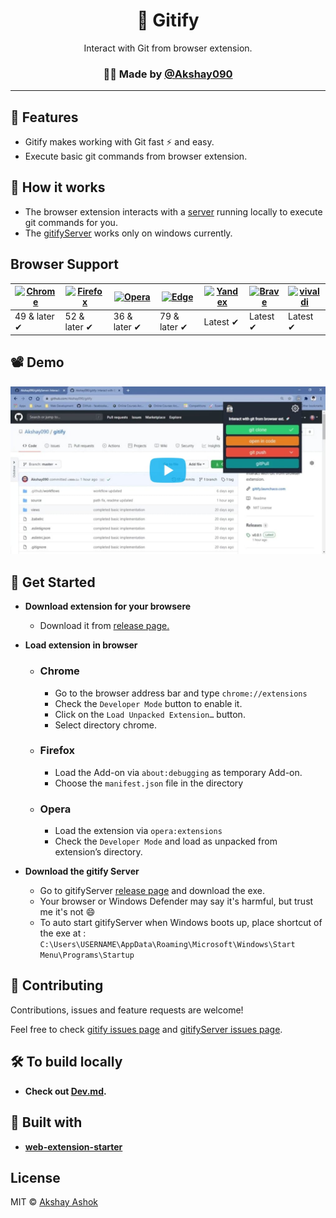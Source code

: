 <h1 align="center">🚀 Gitify</h1>
<p align="center">Interact with Git from browser extension.</p>

<h3 align="center">🙋‍♂️ Made by <a href="https://twitter.com/aks2899">@Akshay090</a></h3>

<hr />


## 🌟 Features

- Gitify makes working with Git fast ⚡ and easy.
- Execute basic git commands from browser extension.

## 🤔 How it works

- The browser extension interacts with a [server](https://github.com/Akshay090/gitifyServer) running locally to execute git commands for you.
- The [gitifyServer](https://github.com/Akshay090/gitifyServer) works only on windows currently. 

## Browser Support

| [![Chrome](https://raw.github.com/alrra/browser-logos/master/src/chrome/chrome_48x48.png)](/) | [![Firefox](https://raw.github.com/alrra/browser-logos/master/src/firefox/firefox_48x48.png)](/) | [![Opera](https://raw.github.com/alrra/browser-logos/master/src/opera/opera_48x48.png)](/) | [![Edge](https://raw.github.com/alrra/browser-logos/master/src/edge/edge_48x48.png)](/) | [![Yandex](https://raw.github.com/alrra/browser-logos/master/src/yandex/yandex_48x48.png)](/) | [![Brave](https://raw.github.com/alrra/browser-logos/master/src/brave/brave_48x48.png)](/) | [![vivaldi](https://raw.github.com/alrra/browser-logos/master/src/vivaldi/vivaldi_48x48.png)](/) |
| --------------------------------------------------------------------------------------------- | ------------------------------------------------------------------------------------------------ | ------------------------------------------------------------------------------------------ | --------------------------------------------------------------------------------------- | --------------------------------------------------------------------------------------------- | ------------------------------------------------------------------------------------------ | ------------------------------------------------------------------------------------------------ |
| 49 & later ✔                                                                                  | 52 & later ✔                                                                                     | 36 & later ✔                                                                               | 79 & later ✔                                                                            | Latest ✔                                                                                      | Latest ✔                                                                                   | Latest ✔                                                                                         |


## 📽 Demo

[![Gitify Demo](https://raw.githubusercontent.com/Akshay090/gitify/master/.github/images/demo.jpg)](https://vimeo.com/435355152 "Gitify Demo")

## 🚀 Get Started 

- **Download extension for your browsere**

  - Download it from [release page.](https://github.com/Akshay090/gitify/releases)

- **Load extension in browser**

  - ### Chrome

    - Go to the browser address bar and type `chrome://extensions`
    - Check the `Developer Mode` button to enable it.
    - Click on the `Load Unpacked Extension…` button.
    - Select directory chrome.

  - ### Firefox

    - Load the Add-on via `about:debugging` as temporary Add-on.
    - Choose the `manifest.json` file in the directory

  - ### Opera

    - Load the extension via `opera:extensions`
    - Check the `Developer Mode` and load as unpacked from extension’s directory.

- **Download the gitify Server**

    - Go to gitifyServer [release page](https://github.com/Akshay090/gitifyServer/releases) and download the exe.
    - Your browser or Windows Defender may say it's harmful, but trust me it's not 😄
    - To auto start gitifyServer when Windows boots up, place shortcut of the exe at : ```C:\Users\USERNAME\AppData\Roaming\Microsoft\Windows\Start Menu\Programs\Startup```

## 🤝 Contributing

Contributions, issues and feature requests are welcome!

Feel free to check [gitify issues page](https://github.com/Akshay090/gitify/issues) and [gitifyServer issues page](https://github.com/Akshay090/gitifyServer/issues).

## 🛠 To build locally 

  - **Check out [Dev.md](https://github.com/Akshay090/gitify/blob/master/Dev.md).**

## 💪 Built with 

  - **[web-extension-starter](https://github.com/abhijithvijayan/web-extension-starter)**


## License

MIT © [Akshay Ashok](https://github.com/Akshay090)
